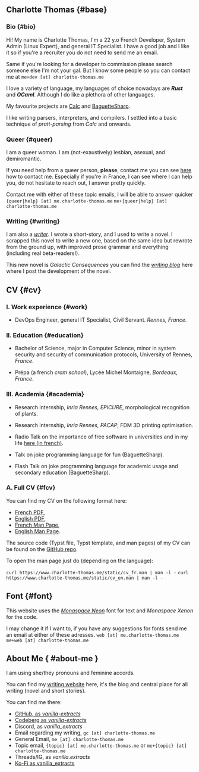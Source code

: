 ## Charlotte Thomas {#base}

### Bio {#bio}

Hi! My name is Charlotte Thomas, I'm a 22 y.o French Developer, System Admin
(Linux Expert), and general IT Specialist. I have a good job and I like it so if you're a
recruiter you do not need to send me an email.

Same if you're looking for a developer to commission please search someone else
I'm not your gal. But I know some people so you can contact me at 
`me+dev [at] charlotte-thomas.me`

I love a variety of language, my languages of choice nowadays are **_Rust_** and
_**OCaml**_. Although I do like a plethora of other languages. 

My favourite projects are [Calc](https://codeberg.org/vanilla-extract/calc) and
[BaguetteSharp](https://github.com/vanilla-extract/ocaml-baguettesharp-interpreter).

I like writing parsers, interpreters, and compilers. I settled into a basic
technique of _pratt-parsing_ from _Calc_ and onwards.

### Queer {#queer}

I am a queer woman. I am (not-exaustively) lesbian, asexual, and
demiromantic.

If you need help from a queer person, **please**, contact me you can see
[here](#about-me) how to contact me. Especially if you're in France, I can see where I
can help you, do not hesitate to reach out, I answer pretty quickly.

Contact me with either of these topic emails, I will be able to answer quicker
`{queer|help} [at] me.charlotte-thomas.me`
`me+{queer|help} [at] charlotte-thomas.me`

### Writing {#writing}

I am also a [_writer_](https://writing.charlotte-thomas.me). I wrote a short-story, and I used to write a novel.
I scrapped this novel to write a new one, based on the same idea but rewrote
from the ground up, with improved prose grammar and everything (including real
beta-readers!). 

This new novel is _Galactic Consequences_ you can find the [_writing
blog_](https://writing.charlotte-thomas.me/blog/) here where I post the
development of the novel. 

## CV {#cv}

### I. Work experience {#work}

- DevOps Engineer, general IT Specialist, Civil Servant. *Rennes, France*.

### II. Education {#education}

- Bachelor of Science, major in Computer Science, minor in system security and security of communication protocols, University of Rennes, *France*.

- Prépa (a french _cram school_), Lycée Michel Montaigne, *Bordeaux, France*.

### III. Academia {#academia}

- Research internship, _Inria Rennes, EPICURE_, morphological recognition of plants. 

- Research internship, _Inria Rennes, PACAP_, FDM 3D printing optimisation.

- Radio Talk on the importance of free software in universities and in my life [here (in french)](https://cause-commune.fm/podcast/libre-a-vous-187/).

- Talk on joke programming language for fun (BaguetteSharp).

- Flash Talk on joke programming language for academic usage and secondary education (BaguetteSharp).

### A. Full CV {#fcv}

You can find my CV on the following format here:
- [French PDF](static/cv_fr.pdf),
- [English PDF](static/cv_en.pdf),
- [French Man Page](static/cv_fr.man),
- [English Man Page](static/cv_en.man).

The source code (Typst file, Typst template, and man pages) of my CV can be found on the [GitHub repo](https://github.com/vanilla-extracts/cv).

To open the man page just do (depending on the language):

`curl https://www.charlotte-thomas.me/static/cv_fr.man | man -l -` 
`curl https://www.charlotte-thomas.me/static/cv_en.man | man -l -`


## Font {#font}

This website uses the [_Monaspace Neon_](https://monaspace.githubnext.com) font
for text and _Monaspace Xenon_ for the code.

I may change it if I want to, if you have any suggestions for fonts send me an email at either of these adresses. 
 `web [at] me.charlotte-thomas.me` 
 `me+web [at] charlotte-thomas.me`

## About Me { #about-me }
I am using she/they pronouns and feminine accords. 

You can find my [writing website](https://writing.charlotte-thomas.me) here,
it's the blog and central place for all writing (novel and short stories).

You can find me there:
- [GitHub, as _vanilla-extracts_](https://github.com/vanilla-extracts)
- [Codeberg as _vanilla-extracts_](https://codeberg.org/vanilla-extracts)
- Discord, as _vanilla_extracts_
- Email regarding my writing, `gc [at] charlotte-thomas.me`
- General Email, `me [at] charlotte-thomas.me`
- Topic email, `{topic} [at] me.charlotte-thomas.me` or `me+{topic} [at] charlotte-thomas.me`
- Threads/IG, as _vanilla.extracts_
- [Ko-Fi as vanilla_extracts](https://ko-fi.com/vanilla_extracts)
